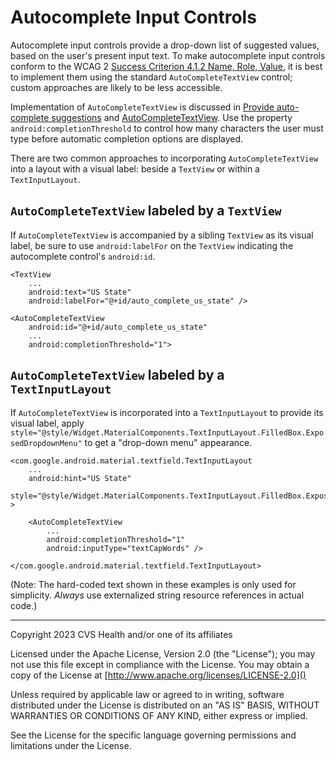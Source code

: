 # Autocomplete Input Controls
Autocomplete input controls provide a drop-down list of suggested values, based on the user's present input text. To make autocomplete input controls conform to the WCAG 2 [Success Criterion 4.1.2 Name, Role, Value](https://www.w3.org/TR/WCAG21/#name-role-value), it is best to implement them using the standard `AutoCompleteTextView` control; custom approaches are likely to be less accessible.

Implementation of `AutoCompleteTextView` is discussed in [Provide auto-complete suggestions](https://developer.android.com/develop/ui/views/touch-and-input/keyboard-input/style#AutoComplete) and [AutoCompleteTextView](https://developer.android.com/reference/android/widget/AutoCompleteTextView). Use the property `android:completionThreshold` to control how many characters the user must type before automatic completion options are displayed.

There are two common approaches to incorporating `AutoCompleteTextView` into a layout with a visual label: beside a `TextView` or within a `TextInputLayout`.

## `AutoCompleteTextView` labeled by a `TextView`

If `AutoCompleteTextView` is accompanied by a sibling `TextView` as its visual label, be sure to use `android:labelFor` on the `TextView` indicating the autocomplete control's `android:id`.

```
<TextView
    ...
    android:text="US State"
    android:labelFor="@+id/auto_complete_us_state" />

<AutoCompleteTextView
    android:id="@+id/auto_complete_us_state"
    ...
    android:completionThreshold="1">
```

## `AutoCompleteTextView` labeled by a `TextInputLayout`

If `AutoCompleteTextView` is incorporated into a `TextInputLayout` to provide its visual label, apply `style="@style/Widget.MaterialComponents.TextInputLayout.FilledBox.ExposedDropdownMenu"` to get a "drop-down menu" appearance.

```
<com.google.android.material.textfield.TextInputLayout
    ...
    android:hint="US State"
    style="@style/Widget.MaterialComponents.TextInputLayout.FilledBox.ExposedDropdownMenu" >

    <AutoCompleteTextView
        ...
        android:completionThreshold="1"
        android:inputType="textCapWords" />

</com.google.android.material.textfield.TextInputLayout>
```

(Note: The hard-coded text shown in these examples is only used for simplicity. _Always_ use externalized string resource references in actual code.)

----

Copyright 2023 CVS Health and/or one of its affiliates
   
Licensed under the Apache License, Version 2.0 (the "License");
you may not use this file except in compliance with the License.
You may obtain a copy of the License at
[http://www.apache.org/licenses/LICENSE-2.0]()
       
Unless required by applicable law or agreed to in writing, software
distributed under the License is distributed on an "AS IS" BASIS,
WITHOUT WARRANTIES OR CONDITIONS OF ANY KIND, either express or implied.
   
See the License for the specific language governing permissions and
limitations under the License.